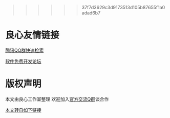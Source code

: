  >>>>>> 37f7d3629c3d9173513d105b87655f1a0adad6b7



 # 良心友情链接

[腾讯QQ群快速检索](http://u.720life.cn/s/8cf73f7c)

[软件免费开发论坛](http://u.720life.cn/s/bbb01dc0)

# 版权声明 

本文由良心工作室整理 欢迎加入[官方交流Q群](https://u.720life.cn/s/f2316816)谈合作

[本文转自如下链接](http://u.720life.cn/g/2e71d0f0a5c601172267ba20d3a43c6e2b33fb87d32ac25a8c7d6f43bbfd2587d3b956bdcb36001738078603afbab75adc5817a4fb63e31d006d12b10a129539)